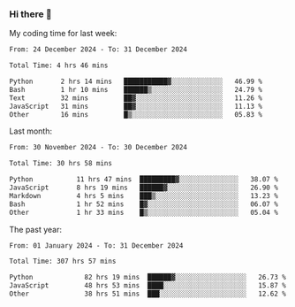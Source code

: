 ### Hi there 👋

My coding time for last week:

<!--START_SECTION:week-->

```txt
From: 24 December 2024 - To: 31 December 2024

Total Time: 4 hrs 46 mins

Python       2 hrs 14 mins   ███████████▓░░░░░░░░░░░░░   46.99 %
Bash         1 hr 10 mins    ██████▒░░░░░░░░░░░░░░░░░░   24.79 %
Text         32 mins         ██▓░░░░░░░░░░░░░░░░░░░░░░   11.26 %
JavaScript   31 mins         ██▓░░░░░░░░░░░░░░░░░░░░░░   11.13 %
Other        16 mins         █▒░░░░░░░░░░░░░░░░░░░░░░░   05.83 %
```

<!--END_SECTION:week-->

Last month:

<!--START_SECTION:month-->

```txt
From: 30 November 2024 - To: 30 December 2024

Total Time: 30 hrs 58 mins

Python           11 hrs 47 mins  █████████▓░░░░░░░░░░░░░░░   38.07 %
JavaScript       8 hrs 19 mins   ██████▓░░░░░░░░░░░░░░░░░░   26.90 %
Markdown         4 hrs 5 mins    ███▒░░░░░░░░░░░░░░░░░░░░░   13.23 %
Bash             1 hr 52 mins    █▓░░░░░░░░░░░░░░░░░░░░░░░   06.07 %
Other            1 hr 33 mins    █▒░░░░░░░░░░░░░░░░░░░░░░░   05.04 %
```

<!--END_SECTION:month-->

The past year:

<!--START_SECTION:year-->

```txt
From: 01 January 2024 - To: 31 December 2024

Total Time: 307 hrs 57 mins

Python             82 hrs 19 mins  ██████▓░░░░░░░░░░░░░░░░░░   26.73 %
JavaScript         48 hrs 53 mins  ████░░░░░░░░░░░░░░░░░░░░░   15.87 %
Other              38 hrs 51 mins  ███░░░░░░░░░░░░░░░░░░░░░░   12.62 %
```

<!--END_SECTION:year-->

